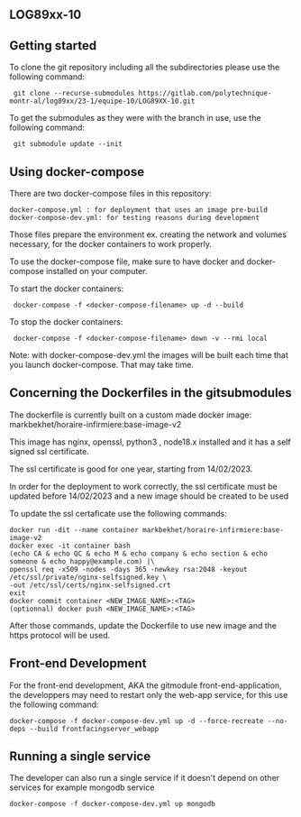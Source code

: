 ## LOG89xx-10

## Getting started

To clone the git repository including all the subdirectories please use the following command:

	 git clone --recurse-submodules https://gitlab.com/polytechnique-montr-al/log89xx/23-1/equipe-10/LOG89XX-10.git

To get the submodules as they were with the branch in use, use the following command:

	 git submodule update --init

## Using docker-compose

There are two docker-compose files in this repository:

	docker-compose.yml : for deployment that uses an image pre-build
	docker-compose-dev.yml: for testing reasons during development

Those files prepare the environment ex. creating the network and volumes necessary,
for the docker containers to work properly.

To use the docker-compose file, make sure to have docker and docker-compose installed on your computer.

To start the docker containers:

	 docker-compose -f <docker-compose-filename> up -d --build

To stop the docker containers:

	 docker-compose -f <docker-compose-filename> down -v --rmi local


Note: with docker-compose-dev.yml the images will be built each time that you launch docker-compose.
That may take time.

## Concerning the Dockerfiles in the gitsubmodules
The dockerfile is currently built on a custom made docker image: 
markbekhet/horaire-infirmiere:base-image-v2

This image has nginx, openssl, python3 , node18.x installed and it has a self signed ssl certificate.

The ssl certificate is good for one year, starting from 14/02/2023.

In order for the deployment to work correctly, the ssl certificate must be updated before 14/02/2023 and
a new image should be created to be used

To update the ssl certaficate use the following commands:

	docker run -dit --name container markbekhet/horaire-infirmiere:base-image-v2
	docker exec -it container bash
	(echo CA & echo QC & echo M & echo company & echo section & echo someone & echo happy@example.com) |\
	openssl req -x509 -nodes -days 365 -newkey rsa:2048 -keyout /etc/ssl/private/nginx-selfsigned.key \
	-out /etc/ssl/certs/nginx-selfsigned.crt
	exit
	docker commit container <NEW_IMAGE_NAME>:<TAG>
	(optionnal) docker push <NEW_IMAGE_NAME>:<TAG>

After those commands, update the Dockerfile to use new image and the https protocol will be used.

## Front-end Development
For the front-end development, AKA the gitmodule front-end-application, the developpers may need to restart
only the web-app service, for this
use the following command:

	docker-compose -f docker-compose-dev.yml up -d --force-recreate --no-deps --build frontfacingserver_webapp

## Running a single service
The developer can also run a single service if it doesn't depend on other services for example mongodb service

    docker-compose -f docker-compose-dev.yml up mongodb
